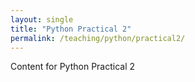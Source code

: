```yaml
---
layout: single
title: "Python Practical 2"
permalink: /teaching/python/practical2/
---
```


Content for Python Practical 2